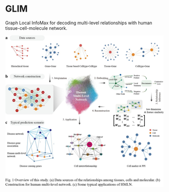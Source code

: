 # GLIM
Graph Local InfoMax for decoding multi-level relationships with human tissue-cell-molecule network.

![Fig1-Overview](Fig1-Overview.jpg)
